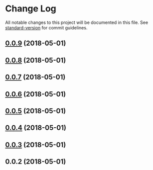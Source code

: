 # Change Log

All notable changes to this project will be documented in this file. See [standard-version](https://github.com/conventional-changelog/standard-version) for commit guidelines.

<a name="0.0.9"></a>
## [0.0.9](https://github.com/WilberTian/shamrock/compare/v0.0.8...v0.0.9) (2018-05-01)



<a name="0.0.8"></a>
## [0.0.8](https://github.com/WilberTian/shamrock/compare/v0.0.7...v0.0.8) (2018-05-01)



<a name="0.0.7"></a>
## [0.0.7](https://github.com/WilberTian/shamrock/compare/v0.0.6...v0.0.7) (2018-05-01)



<a name="0.0.6"></a>
## [0.0.6](https://github.com/WilberTian/shamrock/compare/v0.0.5...v0.0.6) (2018-05-01)



<a name="0.0.5"></a>
## [0.0.5](https://github.com/WilberTian/shamrock/compare/v0.0.2...v0.0.5) (2018-05-01)



<a name="0.0.4"></a>
## [0.0.4](https://github.com/WilberTian/shamrock/compare/v0.0.2...v0.0.4) (2018-05-01)



<a name="0.0.3"></a>
## [0.0.3](https://github.com/WilberTian/shamrock/compare/v0.0.2...v0.0.3) (2018-05-01)



<a name="0.0.2"></a>
## 0.0.2 (2018-05-01)
